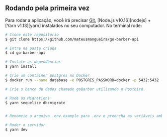 ## Rodando pela primeira vez
Para rodar a aplicação, você irá precisar [Git](https://git-scm.com), [Node.js v10.16][nodejs] + [Yarn v1.13][yarn] instalados no seu computador. No terminal rode:

```bash
# Clone este repositório
$ git clone https://github.com/mateusmangueira/go-barber-api

# Entre na pasta criada
$ cd go-barber-api

# Instale as dependências
$ yarn install

# Crie um container postgres no Docker
$ docker run --name database -e POSTGRES_PASSWORD=docker -p 5432:5432 -d postgres:11

# Crie o banco de dados chamado goBarber utilizando o Postbird.

# Rode as Migrations
$ yarn sequelize db:migrate


# Renomeie o arquivo .env.example para .env e preencha as variáveis ambiente

# Roder o servidor
$ yarn dev
